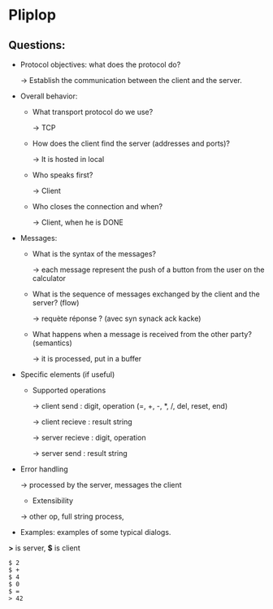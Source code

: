 
# Pliplop

## Questions:

* Protocol objectives: what does the protocol do?
  
  -> Establish the communication between the client and the server.

* Overall behavior:
    * What transport protocol do we use?  

      -> TCP

    * How does the client find the server (addresses and ports)?

      -> It is hosted in local

    * Who speaks first?

      -> Client

    * Who closes the connection and when?

      -> Client, when he is DONE

* Messages:
    * What is the syntax of the messages?

      -> each message represent the push of a button from the user on the calculator

    * What is the sequence of messages exchanged by the client and the server? (flow)

      -> requète réponse ? (avec syn synack ack kacke)

    * What happens when a message is received from the other party? (semantics)

      -> it is processed, put in a buffer

* Specific elements (if useful)
    * Supported operations

      -> client send    : digit, operation (=, +, -, *, /, del, reset, end)

      -> client recieve : result string

      -> server recieve : digit, operation

      -> server send    : result string

* Error handling

  -> processed by the server, messages the client

  * Extensibility

  -> other op, full string process, 

* Examples: examples of some typical dialogs.

**>** is server, **$** is client

````
$ 2
$ +
$ 4
$ 0
$ =
> 42
````